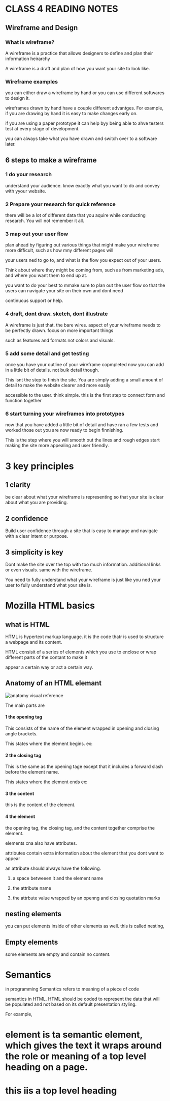 # CLASS 4 READING NOTES

## Wireframe and Design

### What is wireframe?

A wireframe is a practice that allows designers to define and plan their information heirarchy

A wireframe is a draft and plan of how you want your site to look like.

### Wireframe examples

you can either draw a wireframe by hand or you can use different softwares to design it.

wireframes drawn by hand have a couple different advantges. For example, if you are drawing by hand it is easy to make changes early on.

if you are using a paper prototype it can help byy being able to ahve testers test at every stage of development.

you can always take what you have drawn and switch over to a software later.

## 6 steps to make a wireframe

### 1 do your research

understand your audience. know exactly what you want to do and convey with yyour website.

### 2 Prepare your research for quick reference

there will be a lot of different data that you aquire while conducting research. You will not remember it all.

### 3 map out your user flow

plan ahead by figuring out various things that might make your wireframe more difficult, such as how mny different pages will

your users ned to go to, and what is the flow you expect out of your users.

Think about where they might be coming from, such as from marketing ads, and where you want them to end up at.

you want to do your best to mmake sure to plan out the user flow so that the users can navigate your site on their own and dont need

continuous support or help.

### 4 draft, dont draw. sketch, dont illustrate

A wireframe is just that. the bare wires. aspect of your wireframe needs to be perfectly drawn. focus on more important things

such as features and formats not colors and visuals.

### 5 add some detail and get testing

once you have your outline of your wireframe copmpleted now you can add in a little bit of details. not bulk detail though.

This isnt the step to finish the site. You are simply adding a small amount of detail to make the website clearer and more easily

accessible to the user. think simple. this is the first step to connect form and function together

### 6 start turning your wireframes into prototypes

now that you have added a little bit of detail and have ran a few tests and worked those out you are now ready to begin finnishing.

This is the step where you will smooth out the lines and rough edges start making the site more appealing and user friendly.

# 3 key principles

## 1 clarity

be clear about what your wireframe is representing so that your site is clear about what you are providing.

## 2 confidence

Build user confidence through a site that is easy to manage and navigate with a clear intent or purpose.

## 3 simplicity is key

Dont make the site over the top with too much information. additional links or even visuals. same with the wireframe.

You need to fully understand what your wireframe is just like you ned your user to fully understand what your site is.

# Mozilla HTML basics

## what is HTML

HTML is hypertext markup language. it is the code thatr is used to structure a webpage and its content.

HTML consisit of a series of elements which you use to enclose or wrap different parts of the contant to make it

appear a certain way or act a certain way.

## Anatomy of an HTML elemant

![anatomy visual reference](https://developer.mozilla.org/en-US/docs/Learn/Getting_started_with_the_web/HTML_basics/grumpy-cat-small.png)

The main parts are

#### 1 the opening tag

This consists of the name of the element wrapped in opening and closing angle brackets.

This states where the element begins. ex:<p>

#### 2 the closing tag

This is the same as the opening tage except that it includes a forward slash before the element name.

This states where the element ends ex:</p>

#### 3 the content

this is the content of the element.

#### 4 the element

the opening tag, the closing tag, and the content together comprise the element.

elements cna also have attributes.

attributes contain extra information about the element that you dont want to appear

an attribute should always have the following.

1. a space betweeen it and the element name

2. the attribute name

3. the attrbute value wrapped by an openng and closing quotation marks

## nesting elements

you can put elements inside of other elements as well. this is called nesting,

## Empty elements

some elements are empty and contain no content.

# Semantics

in programming Semantics refers to meaning of a piece of code

semantics in HTML. HTML should be coded to represent the data that will be populated and not based on its default presentation styling.

For example, <h1> element is ta semantic element, which gives the text it wraps around the role or meaning of a top level heading on a page.

<h1> this iis a top level heading</h1>
